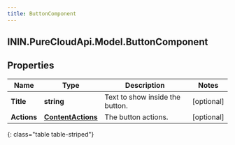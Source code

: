 ```yaml
---
title: ButtonComponent
---
```

## ININ.PureCloudApi.Model.ButtonComponent

## Properties

|Name | Type | Description | Notes|
|------------ | ------------- | ------------- | -------------|
| **Title** | **string** | Text to show inside the button. | [optional] |
| **Actions** | [**ContentActions**](ContentActions.html) | The button actions. | [optional] |
{: class="table table-striped"}


